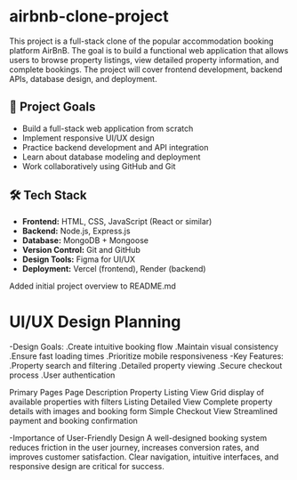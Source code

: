 # airbnb-clone-project
This project is a full-stack clone of the popular accommodation booking platform AirBnB. The goal is to build a functional web application that allows users to browse property listings, view detailed property information, and complete bookings. The project will cover frontend development, backend APIs, database design, and deployment.
## 🎯 Project Goals

- Build a full-stack web application from scratch
- Implement responsive UI/UX design
- Practice backend development and API integration
- Learn about database modeling and deployment
- Work collaboratively using GitHub and Git

## 🛠 Tech Stack

- **Frontend:** HTML, CSS, JavaScript (React or similar)
- **Backend:** Node.js, Express.js
- **Database:** MongoDB + Mongoose
- **Version Control:** Git and GitHub
- **Design Tools:** Figma for UI/UX
- **Deployment:** Vercel (frontend), Render (backend)
  
Added initial project overview to README.md

# UI/UX Design Planning

-Design Goals:
.Create intuitive booking flow
.Maintain visual consistency
.Ensure fast loading times
.Prioritize mobile responsiveness
-Key Features:
.Property search and filtering
.Detailed property viewing
.Secure checkout process
.User authentication

Primary Pages
Page	                 Description
Property               Listing View	Grid display of available properties with filters
Listing                Detailed View	Complete property details with images and booking form
Simple Checkout View	 Streamlined payment and booking confirmation

-Importance of User-Friendly Design
A well-designed booking system reduces friction in the user journey, increases conversion rates, and improves customer satisfaction. Clear navigation, intuitive interfaces, and responsive design are critical for success.
